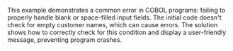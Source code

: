 This example demonstrates a common error in COBOL programs: failing to properly handle blank or space-filled input fields.  The initial code doesn't check for empty customer names, which can cause errors. The solution shows how to correctly check for this condition and display a user-friendly message, preventing program crashes.